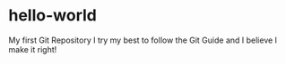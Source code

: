 # hello-world
My first Git Repository
I try my best to follow the Git Guide
and I believe I make it right!
